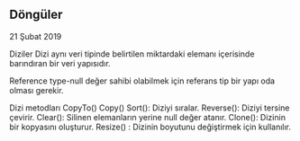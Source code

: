 ## Döngüler

21 Şubat 2019

Diziler
Dizi aynı veri tipinde belirtilen miktardaki elemanı içerisinde barındıran bir veri yapısıdır.

Reference type-null değer sahibi olabilmek için referans tip bir yapı oda olması gerekir.

Dizi metodları
CopyTo()
Copy()
Sort(): Diziyi sıralar.
Reverse(): Diziyi tersine çevirir.
Clear(): Silinen elemanların yerine null değer atanır.
Clone(): Dizinin bir kopyasını oluşturur.
Resize() : Dizinin boyutunu değiştirmek için kullanılır.
